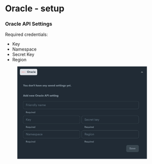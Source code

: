 # Oracle - setup

### Oracle API Settings

Required credentials:

* Key
* Namespace
* Secret Key
* Region

<figure><img src="../../../.gitbook/assets/Oracle.jpg" alt=""><figcaption></figcaption></figure>
